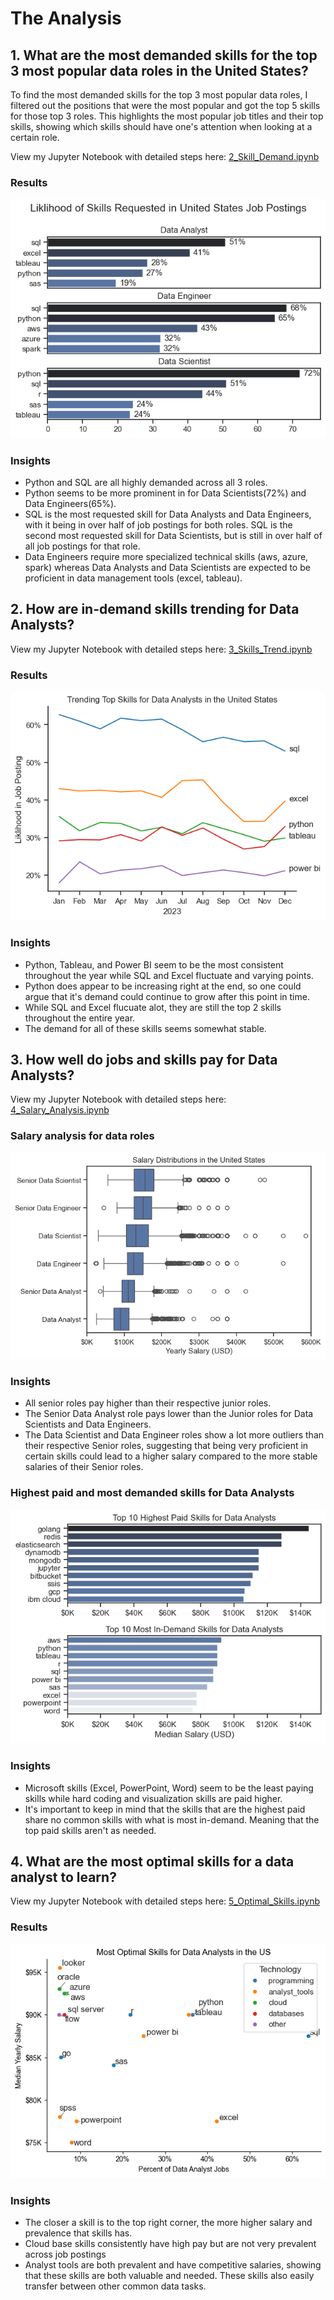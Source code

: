 # The Analysis
## 1. What are the most demanded skills for the top 3 most popular data roles in the United States?

To find the most demanded skills for the top 3 most popular data roles, I filtered out the positions that were the most popular and got the top 5 skills for those top 3 roles. This highlights the most popular job titles and their top skills, showing which skills should have one's attention when looking at a certain role.

View my Jupyter Notebook with detailed steps here:
[2_Skill_Demand.ipynb](3_Project\2_Skill_Demand.ipynb)

### Results
![Visualization of top skills for in-demand data jobs](3_Project\skill_demand.png)

### Insights
- Python and SQL are all highly demanded across all 3 roles.
- Python seems to be more prominent in for Data Scientists(72%) and Data Engineers(65%).
- SQL is the most requested skill for Data Analysts and Data Engineers, with it being in over half of job postings for both roles. SQL is the second most requested skill for Data Scientists, but is still in over half of all job postings for that role.
- Data Engineers require more specialized technical skills (aws, azure, spark) whereas Data Analysts and Data Scientists are expected to be proficient in data management tools (excel, tableau).



## 2. How are in-demand skills trending for Data Analysts?

View my Jupyter Notebook with detailed steps here:
[3_Skills_Trend.ipynb](3_Project\3_Skills_Trend.ipynb)

### Results
![Visualization of demand of top skills for Data Analysts over time](3_Project\skills_trend.png)

### Insights
- Python, Tableau, and Power BI seem to be the most consistent throughout the year while SQL and Excel fluctuate and varying points.
- Python does appear to be increasing right at the end, so one could argue that it's demand could continue to grow after this point in time.
- While SQL and Excel flucuate alot, they are still the top 2 skills throughout the entire year.
- The demand for all of these skills seems somewhat stable.



## 3. How well do jobs and skills pay for Data Analysts?

View my Jupyter Notebook with detailed steps here:
[4_Salary_Analysis.ipynb](3_Project\4_Salary_Analysis.ipynb)

### Salary analysis for data roles

![Visualization of salary of top 6 data roles in the United States](3_Project\salary_analysis.png)

### Insights
- All senior roles pay higher than their respective junior roles.
- The Senior Data Analyst role pays lower than the Junior roles for Data Scientists and Data Engineers.
- The Data Scientist and Data Engineer roles show a lot more outliers than their respective Senior roles, suggesting that being very proficient in certain skills could lead to a higher salary compared to the more stable salaries of their Senior roles.



### Highest paid and most demanded skills for Data Analysts

![Visualization of highest paid and most demanded skills for Data Analysts in the United States](3_Project\highest_paid_vs_most_demanded.png)

### Insights
- Microsoft skills (Excel, PowerPoint, Word) seem to be the least paying skills while hard coding and visualization skills are paid higher.
- It's important to keep in mind that the skills that are the highest paid share no common skills with what is most in-demand. Meaning that the top paid skills aren't as needed.



## 4. What are the most optimal skills for a data analyst to learn?

View my Jupyter Notebook with detailed steps here:
[5_Optimal_Skills.ipynb](3_Project\5_Optimal_Skills.ipynb)

### Results

![Visualization of highest paid and most demanded skills for Data Analysts in the United States](3_Project\optimal_skills.png)

### Insights
- The closer a skill is to the top right corner, the more higher salary and prevalence that skills has.
- Cloud base skills consistently have high pay but are not very prevalent across job postings
- Analyst tools are both prevalent and have competitive salaries, showing that these skills are both valuable and needed. These skills also easily transfer between other common data tasks.